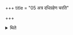 +++
title = "05 अत्र दधिग्रहेण चरति"

+++

<details><summary>थिते</summary>

अत्र दधिग्रहेण चरति ५
</details>
